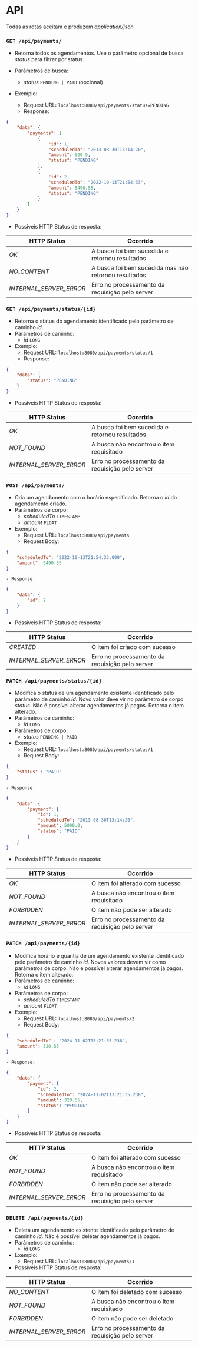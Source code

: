 # API

Todas as rotas aceitam e produzem _application/json_ .

### `GET /api/payments/`
* Retorna todos os agendamentos. Use o parâmetro opcional de busca _status_ para filtrar por status. 
* Parâmetros de busca:
    - _status_ `PENDING | PAID` (opcional)
 
* Exemplo:
    - Request URL: `localhost:8080/api/payments?status=PENDING`
    - Response:
```JSON
{
    "data": {
        "payments": [
            {
                "id": 1,
                "scheduledTo": "2013-08-30T13:14:20",
                "amount": 520.5,
                "status": "PENDING"
            },
            {
                "id": 2,
                "scheduledTo": "2022-10-13T21:54:33",
                "amount": 5490.55,
                "status": "PENDING"
            }
        ]
    }
}
```

* Possíveis HTTP Status de resposta:

| HTTP Status | Ocorrido |
| ------ | ------ |
| _OK_ | A busca foi bem sucedida e retornou resultados |
| _NO_CONTENT_ | A busca foi bem sucedida mas não retornou resultados |
| _INTERNAL_SERVER_ERROR_ | Erro no processamento da requisição pelo server |

### `GET /api/payments/status/{id}`
* Retorna o status do agendamento identificado pelo parâmetro de caminho _id_.
* Parâmetros de caminho:
    - _id_ `LONG`
* Exemplo:
    - Request URL: `localhost:8080/api/payments/status/1`
    - Response:
```JSON
{
    "data": {
        "status": "PENDING"
    }
}
```
* Possíveis HTTP Status de resposta:

| HTTP Status | Ocorrido |
| ------ | ------ |
| _OK_ | A busca foi bem sucedida e retornou resultados |
| _NOT_FOUND_ | A busca não encontrou o item requisitado |
| _INTERNAL_SERVER_ERROR_ | Erro no processamento da requisição pelo server |

### `POST /api/payments/`
* Cria um agendamento com o horário especificado. Retorna o _id_ do agendamento criado.
* Parâmetros de corpo:
    - _scheduledTo_ `TIMESTAMP`
    - _amount_ `FLOAT`
* Exemplo:
    - Request URL: `localhost:8080/api/payments`
    - Request Body:
```JSON
{
    "scheduledTo": "2022-10-13T21:54:33.000", 
    "amount": 5490.55
}
```
    - Response:
```JSON
{
    "data": {
        "id": 2
    }
}
```
* Possíveis HTTP Status de resposta:

| HTTP Status | Ocorrido |
| ------ | ------ |
| _CREATED_ | O item foi criado com sucesso |
| _INTERNAL_SERVER_ERROR_ | Erro no processamento da requisição pelo server |

### `PATCH /api/payments/status/{id}`
* Modifica o status de um agendamento existente identificado pelo parâmetro de caminho _id_. Novo valor deve vir no parâmetro de corpo _status_. Não é possível alterar agendamentos já pagos. Retorna o item alterado.
* Parâmetros de caminho:
    - _id_ `LONG`
* Parâmetros de corpo:
    - _status_ `PENDING | PAID`
* Exemplo:
    - Request URL: `localhost:8080/api/payments/status/1`
    - Request Body:
```JSON
{
    "status" : "PAID"
}
```
    - Response:
```JSON
{
    "data": {
        "payment": {
            "id": 1,
            "scheduledTo": "2013-08-30T13:14:20",
            "amount": 5000.0,
            "status": "PAID"
        }
    }
}
```
* Possíveis HTTP Status de resposta:

| HTTP Status | Ocorrido |
| ------ | ------ |
| _OK_ | O item foi alterado com sucesso |
| _NOT_FOUND_ | A busca não encontrou o item requisitado |
| _FORBIDDEN_ | O item não pode ser alterado |
| _INTERNAL_SERVER_ERROR_ | Erro no processamento da requisição pelo server |

### `PATCH /api/payments/{id}`
* Modifica horário e quantia de um agendamento existente identificado pelo parâmetro de caminho _id_. Novos valores devem vir como parâmetros de corpo. Não é possível alterar agendamentos já pagos. Retorna o item alterado.
* Parâmetros de caminho:
    - _id_ `LONG`
* Parâmetros de corpo:
    - _scheduledTo_ `TIMESTAMP`
    - _amount_ `FLOAT`
* Exemplo:
    - Request URL: `localhost:8080/api/payments/2`
    - Request Body:
```JSON
{
    "scheduledTo" : "2024-11-02T13:21:35.238",
    "amount": 320.55
}
```
    - Response:
```JSON
{
    "data": {
        "payment": {
            "id": 2,
            "scheduledTo": "2024-11-02T13:21:35.238",
            "amount": 320.55,
            "status": "PENDING"
        }
    }
}
```
* Possíveis HTTP Status de resposta:

| HTTP Status | Ocorrido |
| ------ | ------ |
| _OK_ | O item foi alterado com sucesso |
| _NOT_FOUND_ | A busca não encontrou o item requisitado |
| _FORBIDDEN_ | O item não pode ser alterado |
| _INTERNAL_SERVER_ERROR_ | Erro no processamento da requisição pelo server |

### `DELETE /api/payments/{id}`
* Deleta um agendamento existente identificado pelo parâmetro de caminho _id_. Não é possível deletar agendamentos já pagos.
* Parâmetros de caminho:
    - _id_ `LONG`
* Exemplo:
    - Request URL: `localhost:8080/api/payments/1`
* Possíveis HTTP Status de resposta:

| HTTP Status | Ocorrido |
| ------ | ------ |
| _NO_CONTENT_ | O item foi deletado com sucesso |
| _NOT_FOUND_ | A busca não encontrou o item requisitado |
| _FORBIDDEN_ | O item não pode ser deletado |
| _INTERNAL_SERVER_ERROR_ | Erro no processamento da requisição pelo server |

